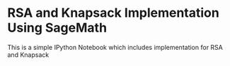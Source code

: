# RSA and Knapsack Implementation Using SageMath
This is a simple IPython Notebook which includes implementation for RSA and Knapsack

